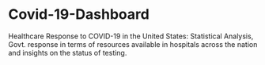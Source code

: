 # Covid-19-Dashboard
Healthcare Response to COVID-19 in the United States: Statistical Analysis, Govt. response in terms of resources available in hospitals across the nation and insights on the status of testing.
